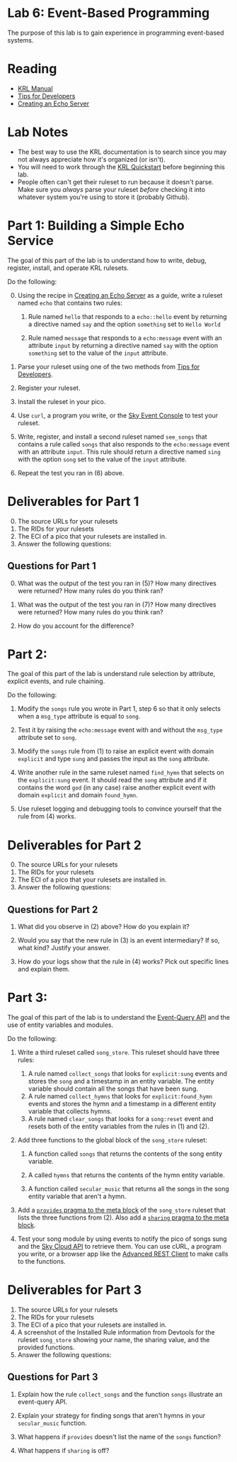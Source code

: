 # Lab 6: Event-Based Programming

The purpose of this lab is to gain experience in programming event-based systems. 

# Reading

* [KRL Manual](http://developer.kynetx.com/display/docs/Manual)
* [Tips for Developers](http://developer.kynetx.com/display/docs/Tips+for+Developers)
* [Creating an Echo Server](http://developer.kynetx.com/display/docs/Creating+an+Echo+Server)

# Lab Notes

* The best way to use the KRL documentation is to search since you may not always appreciate how it's organized (or isn't).
* You will need to work through the [KRL Quickstart](http://developer.kynetx.com/display/docs/Quickstart) before beginning this lab.
* People often can't get their ruleset to run because it doesn't parse. Make sure you *always* parse your ruleset *before* checking it into whatever system you're using to store it (probably Github). 

# Part 1: Building a Simple Echo Service

The goal of this part of the lab is to understand how to write, debug, register, install, and operate KRL rulesets.

Do the following:

0. Using the recipe in [Creating an Echo Server](http://developer.kynetx.com/display/docs/Creating+an+Echo+Server) as a guide, write a ruleset named ```echo``` that contains two rules:

	1. Rule named ```hello``` that responds to a ```echo::hello``` event by returning a directive named ```say``` and the option ```something``` set to ```Hello World```

	2. Rule named ```message``` that responds to a ```echo:message``` event with an attribute ```input``` by returning a directive named ```say``` with the option ```something``` set to the value of the ```input``` attribute.

1. Parse your ruleset using one of the two methods from [Tips for Developers](http://developer.kynetx.com/display/docs/Tips+for+Developers).

2. Register your ruleset. 

3. Install the ruleset in your pico.

4. Use ```curl```, a program you write, or the [Sky Event Console](http://developer.kynetx.com/display/docs/Debugging+KRL+Rulesets#DebuggingKRLRulesets-eventconsoleUsingtheSkyEventConsole) to test your ruleset.

5. Write, register, and install a second ruleset named ```see_songs``` that contains a rule called ```songs``` that also responds to the ```echo:message``` event with an attribute ```input```. This rule should return a directive named ```sing``` with the option ```song``` set to the value of the ```input``` attribute.

6. Repeat the test you ran in (6) above. 

# Deliverables for Part 1

0. The source URLs for your rulesets
1. The RIDs for your rulesets
2. The ECI of a pico that your rulesets are installed in.
3. Answer the following questions:

## Questions for Part 1

0. What was the output of the test you ran in (5)?  How many directives were returned? How many rules do you think ran? 

1. What was the output of the test you ran in (7)?  How many directives were returned? How many rules do you think ran? 

2. How do you account for the difference? 

# Part 2:

The goal of this part of the lab is understand rule selection by attribute, explicit events, and rule chaining.

Do the following: 

1. Modify the ```songs``` rule you wrote in Part 1, step 6 so that it only selects when a ```msg_type``` attribute is equal to ```song```.

2. Test it by raising the ```echo:message``` event with and without the ```msg_type``` attribute set to ```song```.

3. Modify the ```songs``` rule from (1) to raise an explicit event with domain ```explicit``` and type ```sung``` and passes the input as the ```song``` attribute.

4. Write another rule in the same ruleset named ```find_hymn```  that selects on the ```explicit:sung``` event.  It should read the ```song``` attribute and if it contains the word ```god``` (in any case) raise another explicit event with domain ```explicit``` and domain ```found_hymn```.

5. Use ruleset logging and debugging tools to convince yourself that the rule from (4) works. 

# Deliverables for Part 2

0. The source URLs for your rulesets
1. The RIDs for your rulesets
2. The ECI of a pico that your rulesets are installed in.
3. Answer the following questions:

## Questions for Part 2

1. What did you observe in (2) above? How do you explain it?

2. Would you say that the new rule in (3) is an event intermediary? If so, what kind? Justify your answer.

3. How do your logs show that the rule in (4) works?  Pick out specific lines and explain them. 

# Part 3:

The goal of this part of the lab is to understand the [Event-Query API][event_query_api] and the use of entity variables and  modules.

Do the following:

1. Write a third ruleset called ```song_store```. This ruleset should have three rules:

   1.  A rule named ```collect_songs``` that looks for ```explicit:sung``` events and stores the ```song``` and a timestamp in an entity variable. The entity variable should contain all the songs that have been sung.
   2. A rule named ```collect_hymns``` that looks for ```explicit:found_hymn``` events and stores the hymn and a timestamp in a different entity variable that collects hymns.
   3. A rule named ```clear_songs``` that looks for a ```song:reset``` event and resets both of the entity variables from the rules in (1) and (2).

2. Add three  functions to the global block of the ```song_store``` ruleset:

	1.  A function called ```songs``` that returns the contents of the song entity variable.

	2. A called ```hymns```  that returns the contents of the hymn entity variable.

	3. A function called ```secular_music```  that returns all the songs in the song entity variable that aren't a hymn.

3. Add a [```provides``` pragma to the meta block][user_modules] of the ```song_store``` ruleset that lists the three functions from (2). Also add a [```sharing``` pragma to the meta block][sharing_pragma].

4. Test your song module by using events to notify the pico of songs sung and the [Sky Cloud API][skycloud] to retrieve them. You can use cURL, a program you write, or a browser app like the [Advanced REST Client][rest_client] to make calls to the functions.


# Deliverables for Part 3

1. The source URLs for your rulesets
2. The RIDs for your rulesets
3. The ECI of a pico that your rulesets are installed in.
4. A screenshot of the Installed Rule information from Devtools for the ruleset ```song_store``` showing your name, the sharing value, and the provided functions. 
5. Answer the following questions:

## Questions for Part 3

1. Explain how the rule ```collect_songs```  and the function ```songs``` illustrate an event-query API.

2. Explain your strategy for finding songs that aren't hymns in your ```secular_music``` function.

3. What happens if ```provides``` doesn't list the name of the ```songs``` function?

4. What happens if ```sharing``` is off?




[skycloud]: http://developer.kynetx.com/display/docs/Sky+Cloud+API

[event_query_api]: http://www.windley.com/archives/2013/12/pico_apis_events_and_queries.shtml

[rest_client]: https://chrome.google.com/webstore/detail/advanced-rest-client/hgmloofddffdnphfgcellkdfbfbjeloo?hl=en-US

[user_modules]: http://developer.kynetx.com/display/docs/User+Defined+Modules

[sharing_pragma]: http://developer.kynetx.com/display/docs/Meta+Section



<!--  LocalWords:  pragma
 -->
